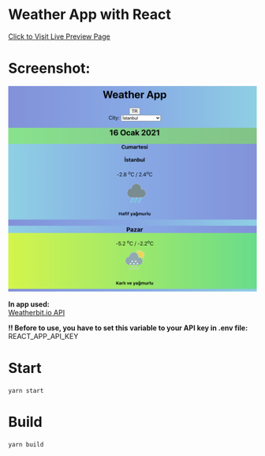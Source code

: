# Weather App with React

[Click to Visit Live Preview Page](http://handlebarsjs.com/)  

# Screenshot:  
<img src="img/screenshot.png">

**In app used:**  
[Weatherbit.io API](https://www.weatherbit.io/) 

**!! Before to use, you have to set this variable to your API key in .env file:**  
REACT_APP_API_KEY

# Start
```yarn start```

# Build

```yarn build```
